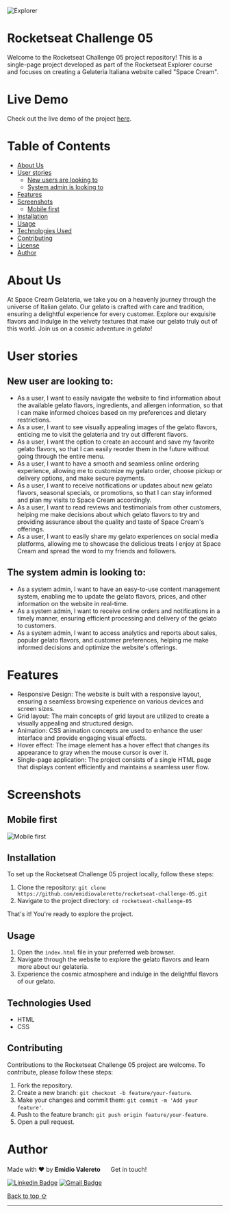 ![Explorer](https://efficient-sloth-d85.notion.site/image/https%3A%2F%2Fs3-us-west-2.amazonaws.com%2Fsecure.notion-static.com%2F74dec54c-b44a-4c7e-adbd-f8a069b98b7b%2FCapa_Notion_-_Explorer.png?table=block&id=19dfbff7-b19c-47c5-9a28-6afa37d42543&spaceId=08f749ff-d06d-49a8-a488-9846e081b224&width=2000&userId=&cache=v2)

# Rocketseat Challenge 05

Welcome to the Rocketseat Challenge 05 project repository! This is a single-page project developed as part of the Rocketseat Explorer course and focuses on creating a Gelateria Italiana website called "Space Cream".

# Live Demo

Check out the live demo of the project <a href="https://emidiovaleretto.github.io/rocketseat-challenge-05/" target="_blank" rel="noopener noreferrer">here</a>.

# Table of Contents

- [About Us](#about-us)
- [User stories](#user-stories)
  - [New users are looking to](#new-user-are-looking-to)
  - [System admin is looking to](#the-system-admin-is-looking-to)
- [Features](#features)
- [Screenshots](#screenshots)
  - [Mobile first](#mobile-first)
- [Installation](#installation)
- [Usage](#usage)
- [Technologies Used](#technologies-used)
- [Contributing](#contributing)
- [License](#license)
- [Author](#author)

# About Us

At Space Cream Gelateria, we take you on a heavenly journey through the universe of Italian gelato. Our gelato is crafted with care and tradition, ensuring a delightful experience for every customer. Explore our exquisite flavors and indulge in the velvety textures that make our gelato truly out of this world. Join us on a cosmic adventure in gelato!

# User stories

## New user are looking to:

- As a user, I want to easily navigate the website to find information about the available gelato flavors, ingredients, and allergen information, so that I can make informed choices based on my preferences and dietary restrictions.
- As a user, I want to see visually appealing images of the gelato flavors, enticing me to visit the gelateria and try out different flavors.
- As a user, I want the option to create an account and save my favorite gelato flavors, so that I can easily reorder them in the future without going through the entire menu.
- As a user, I want to have a smooth and seamless online ordering experience, allowing me to customize my gelato order, choose pickup or delivery options, and make secure payments.
- As a user, I want to receive notifications or updates about new gelato flavors, seasonal specials, or promotions, so that I can stay informed and plan my visits to Space Cream accordingly.
- As a user, I want to read reviews and testimonials from other customers, helping me make decisions about which gelato flavors to try and providing assurance about the quality and taste of Space Cream's offerings.
- As a user, I want to easily share my gelato experiences on social media platforms, allowing me to showcase the delicious treats I enjoy at Space Cream and spread the word to my friends and followers.

## The system admin is looking to:

- As a system admin, I want to have an easy-to-use content management system, enabling me to update the gelato flavors, prices, and other information on the website in real-time.
- As a system admin, I want to receive online orders and notifications in a timely manner, ensuring efficient processing and delivery of the gelato to customers.
- As a system admin, I want to access analytics and reports about sales, popular gelato flavors, and customer preferences, helping me make informed decisions and optimize the website's offerings.

# Features

- Responsive Design: The website is built with a responsive layout, ensuring a seamless browsing experience on various devices and screen sizes.
- Grid layout: The main concepts of grid layout are utilized to create a visually appealing and structured design.
- Animation: CSS animation concepts are used to enhance the user interface and provide engaging visual effects.
- Hover effect: The image element has a hover effect that changes its appearance to gray when the mouse cursor is over it.
- Single-page application: The project consists of a single HTML page that displays content efficiently and maintains a seamless user flow.

# Screenshots

## Mobile first

![Mobile first](https://i.imgur.com/XMwH7FN.png)

## Installation

To set up the Rocketseat Challenge 05 project locally, follow these steps:

1. Clone the repository: `git clone https://github.com/emidiovaleretto/rocketseat-challenge-05.git`
2. Navigate to the project directory: `cd rocketseat-challenge-05`

That's it! You're ready to explore the project.

## Usage

1. Open the `index.html` file in your preferred web browser.
2. Navigate through the website to explore the gelato flavors and learn more about our gelateria.
3. Experience the cosmic atmosphere and indulge in the delightful flavors of our gelato.

## Technologies Used

- HTML
- CSS

## Contributing

Contributions to the Rocketseat Challenge 05 project are welcome. To contribute, please follow these steps:

1. Fork the repository.
2. Create a new branch: `git checkout -b feature/your-feature`.
3. Make your changes and commit them: `git commit -m 'Add your feature'`.
4. Push to the feature branch: `git push origin feature/your-feature`.
5. Open a pull request.

# Author

Made with ❤️ by <b>Emidio Valereto</b> <img src="https://raw.githubusercontent.com/MartinHeinz/MartinHeinz/master/wave.gif" width="16px"> Get in touch!

[![Linkedin Badge](https://img.shields.io/badge/-Emidio-blue?style=flat-square&logo=Linkedin&logoColor=white&link=https://www.linkedin.com/in/emidiovalereto/)](https://www.linkedin.com/in/emidiovalereto/) [![Gmail Badge](https://img.shields.io/badge/-emidio.valereto@gmail.com-c14438?style=flat-square&logo=Gmail&logoColor=white&link=mailto:emidio.valereto@gmail.com)](mailto:emidio.valereto@gmail.com)

[Back to top ⇧](#table-of-contents)

---
